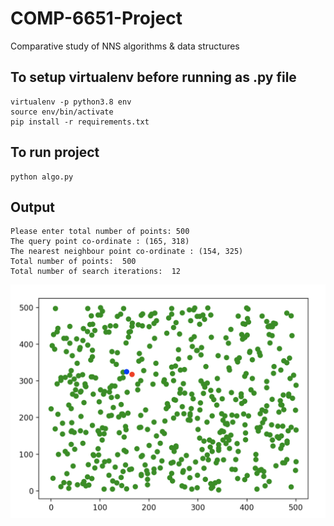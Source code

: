 # COMP-6651-Project
Comparative study of NNS algorithms &amp; data structures

## To setup virtualenv before running as .py file
    
    virtualenv -p python3.8 env
    source env/bin/activate
    pip install -r requirements.txt


## To run project
    
    python algo.py


## Output

	Please enter total number of points: 500
	The query point co-ordinate : (165, 318)
	The nearest neighbour point co-ordinate : (154, 325)
	Total number of points:  500
	Total number of search iterations:  12
	
![Output Image](https://github.com/ypandya614929/COMP-6651-Project/blob/main/Screen%20Shot%202021-12-03%20at%205.39.13%20AM.png?raw=true)

